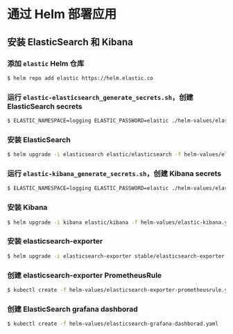 # 通过 Helm 部署应用

## 安装 ElasticSearch 和 Kibana

### 添加 `elastic` Helm 仓库

```bash
$ helm repo add elastic https://helm.elastic.co
```

### 运行 `elastic-elasticsearch_generate_secrets.sh`，创建 ElasticSearch secrets

```bash
$ ELASTIC_NAMESPACE=logging ELASTIC_PASSWORD=elastic ./helm-values/elastic-elasticsearch_generate_secrets.sh
```

### 安装 ElasticSearch

```bash
$ helm upgrade -i elasticsearch elastic/elasticsearch -f helm-values/elastic-elasticsearch.yaml --namespace logging
```

### 运行 `elastic-kibana_generate_secrets.sh`，创建 Kibana secrets

```bash
$ ELASTIC_NAMESPACE=logging ELASTIC_PASSWORD=elastic ./helm-values/elastic-elasticsearch_generate_secrets.sh
```

### 安装 Kibana

```bash
$ helm upgrade -i kibana elastic/kibana -f helm-values/elastic-kibana.yaml --namespace logging
```

### 安装 elasticsearch-exporter

```bash
$ helm upgrade -i elasticsearch-exporter stable/elasticsearch-exporter -f helm-values/elasticsearch-exporter.yaml --namespace monitoring
```

### 创建 elasticsearch-exporter PrometheusRule

```bash
$ kubectl create -f helm-values/elasticsearch-exporter-prometheusrule.yaml
```

### 创建 ElasticSearch grafana dashborad

```bash
$ kubectl create -f helm-values/elasticsearch-grafana-dashborad.yaml
```
